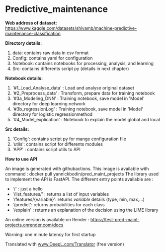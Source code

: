 # Predictive_maintenance

**Web address of dataset:**
https://www.kaggle.com/datasets/shivamb/machine-predictive-maintenance-classification

**Directory details:**
1. data: contains raw data in csv format
2. Config: contains yaml for configuration
3. Notebook: contains notebooks for processing, analysis, and learning
4. Src: contains differents script py (details in next chapter)

**Notebook details:**
1. '#1_Load_Analyse_data' : Load and analyse original dataset
2. '#2_Preprocess_data' : Transform, prepare data for training notebook
3. '#3a_Modeling_DNN' : Training notebook, save model in 'Model' directory for deep learning network
4. '#3b_regressionLog' : Training notebook, save model in 'Model' directory for logistic regressionmethod
4. '#4_Model_explication' : Notebook to explain the model global and local

**Src details:**
1. 'Config': contains script py for mange configuration file
2. 'utils': contains script for differents modules
3. 'APP' : contains script utils to API

**How to use API**


An image is generated with githubactions.
This image is available with command :
    docker pull yannickbodin/pred_maint_projects
The library used to implement the API is FastAPI.
The different entry points available are :
- '/' : just a hello
- '/list_features/' : returns a list of input variables 
- '/features/{variable}': returns *variable* details (type, min, max,...)
- '/predict': returns probabilities for each class
- '/explain' : returns an explanation of the decision using the LIME library

An online version is available on Render :
https://test-pred-maint-projects.onrender.com/docs

Warning: one minute latency for first startup

Translated with www.DeepL.com/Translator (free version)
